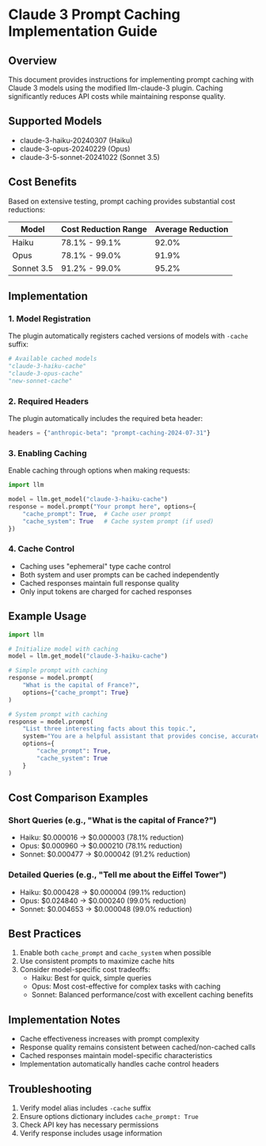 # Claude 3 Prompt Caching Implementation Guide

## Overview
This document provides instructions for implementing prompt caching with Claude 3 models using the modified llm-claude-3 plugin. Caching significantly reduces API costs while maintaining response quality.

## Supported Models
- claude-3-haiku-20240307 (Haiku)
- claude-3-opus-20240229 (Opus)
- claude-3-5-sonnet-20241022 (Sonnet 3.5)

## Cost Benefits
Based on extensive testing, prompt caching provides substantial cost reductions:

| Model | Cost Reduction Range | Average Reduction |
|-------|---------------------|-------------------|
| Haiku | 78.1% - 99.1% | 92.0% |
| Opus | 78.1% - 99.0% | 91.9% |
| Sonnet 3.5 | 91.2% - 99.0% | 95.2% |

## Implementation

### 1. Model Registration
The plugin automatically registers cached versions of models with `-cache` suffix:
```python
# Available cached models
"claude-3-haiku-cache"
"claude-3-opus-cache"
"new-sonnet-cache"
```

### 2. Required Headers
The plugin automatically includes the required beta header:
```python
headers = {"anthropic-beta": "prompt-caching-2024-07-31"}
```

### 3. Enabling Caching
Enable caching through options when making requests:

```python
import llm

model = llm.get_model("claude-3-haiku-cache")
response = model.prompt("Your prompt here", options={
    "cache_prompt": True,  # Cache user prompt
    "cache_system": True   # Cache system prompt (if used)
})
```

### 4. Cache Control
- Caching uses "ephemeral" type cache control
- Both system and user prompts can be cached independently
- Cached responses maintain full response quality
- Only input tokens are charged for cached responses

## Example Usage

```python
import llm

# Initialize model with caching
model = llm.get_model("claude-3-haiku-cache")

# Simple prompt with caching
response = model.prompt(
    "What is the capital of France?",
    options={"cache_prompt": True}
)

# System prompt with caching
response = model.prompt(
    "List three interesting facts about this topic.",
    system="You are a helpful assistant that provides concise, accurate information.",
    options={
        "cache_prompt": True,
        "cache_system": True
    }
)
```

## Cost Comparison Examples

### Short Queries (e.g., "What is the capital of France?")
- Haiku: $0.000016 → $0.000003 (78.1% reduction)
- Opus: $0.000960 → $0.000210 (78.1% reduction)
- Sonnet: $0.000477 → $0.000042 (91.2% reduction)

### Detailed Queries (e.g., "Tell me about the Eiffel Tower")
- Haiku: $0.000428 → $0.000004 (99.1% reduction)
- Opus: $0.024840 → $0.000240 (99.0% reduction)
- Sonnet: $0.004653 → $0.000048 (99.0% reduction)

## Best Practices
1. Enable both `cache_prompt` and `cache_system` when possible
2. Use consistent prompts to maximize cache hits
3. Consider model-specific cost tradeoffs:
   - Haiku: Best for quick, simple queries
   - Opus: Most cost-effective for complex tasks with caching
   - Sonnet: Balanced performance/cost with excellent caching benefits

## Implementation Notes
- Cache effectiveness increases with prompt complexity
- Response quality remains consistent between cached/non-cached calls
- Cached responses maintain model-specific characteristics
- Implementation automatically handles cache control headers

## Troubleshooting
1. Verify model alias includes `-cache` suffix
2. Ensure options dictionary includes `cache_prompt: True`
3. Check API key has necessary permissions
4. Verify response includes usage information
